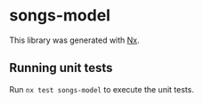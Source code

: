 # songs-model

This library was generated with [Nx](https://nx.dev).

## Running unit tests

Run `nx test songs-model` to execute the unit tests.

